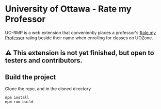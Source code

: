 # University of Ottawa - Rate my Professor
UO-RMP is a web extension that conveniently places a professor's [Rate my Professor](https://www.ratemyprofessors.com) rating beside their name when enrolling for classes on UOZone.

## ⚠ This extension is not yet finished, but open to testers and contributors.

## Build the project
Clone the repo, and in the cloned directory
```
npm install
npm run build
```
